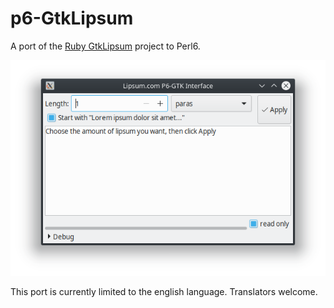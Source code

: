 # p6-GtkLipsum
A port of the [Ruby GtkLipsum](http://gtklipsum.sourceforge.net/) project to Perl6.

![Screenshot](/Ipsum_Screenshot.png)

This port is currently limited to the english language. Translators welcome.
